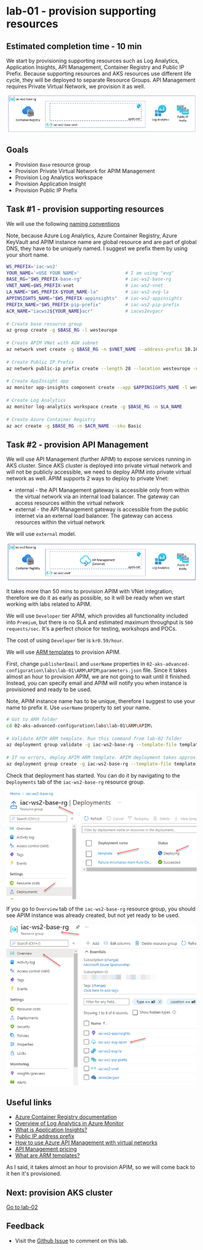 # lab-01 - provision supporting resources

## Estimated completion time - 10 min

We start by provisioning supporting resources such as Log Analytics, Application Insights, API Management, Container Registry and Public IP Prefix. Because supporting resources and AKS resources use different life cycle, they will be deployed to separate Resource Groups. API Management requires Private Virtual Network, we provision it as well.

![model](images/base-rg.png)

## Goals

* Provision `Base` resource group
* Provision Private Virtual Network for APIM Management
* Provision Log Analytics workspace
* Provision Application Insight
* Provision Public IP Prefix

## Task #1 - provision supporting resources

We will use the following [naming conventions](../../naming-conventions.md)

Note, because Azure Log Analytics, Azure Container Registry, Azure KeyVault and APIM instance name are global resource and are part of global DNS, they have to be uniquely named. I suggest we prefix them by using your short name.

```bash
WS_PREFIX='iac-ws2'
YOUR_NAME='<USE YOUR NAME>'                 # I am using "evg"
BASE_RG="$WS_PREFIX-base-rg"                # iac-ws2-base-rg
VNET_NAME=$WS_PREFIX-vnet                   # iac-ws2-vnet
LA_NAME="$WS_PREFIX-$YOUR_NAME-la"          # iac-ws2-evg-la
APPINSIGHTS_NAME="$WS_PREFIX-appinsights"   # iac-ws2-appinsights
PREFIX_NAME="$WS_PREFIX-pip-prefix"         # iac-ws2-pip-prefix
ACR_NAME="iacws2${YOUR_NAME}acr"            # iacws2evgacr

# Create base resource group
az group create -g $BASE_RG -l westeurope

# Create APIM VNet with AGW subnet
az network vnet create -g $BASE_RG -n $VNET_NAME --address-prefix 10.10.0.0/16 --subnet-name apim-net --subnet-prefix 10.10.0.0/27

# Create Public IP Prefix
az network public-ip prefix create --length 28 --location westeurope -n $PREFIX_NAME -g $BASE_RG

# Create AppInsight app
az monitor app-insights component create --app $APPINSIGHTS_NAME -l westeurope --kind web -g $BASE_RG --application-type web --retention-time 120

# Create Log Analytics
az monitor log-analytics workspace create -g $BASE_RG -n $LA_NAME

# Create Azure Container Registry
az acr create -g $BASE_RG -n $ACR_NAME --sku Basic
```

## Task #2 - provision API Management

We will use API Management (further APIM) to expose services running in AKS cluster. Since AKS cluster is deployed into private virtual network and will not be publicly accessible, we need to deploy APIM into private virtual network as well. APIM supports 2 ways to deploy to private Vnet:

* internal - the API Management gateway is accessible only from within the virtual network via an internal load balancer. The gateway can access resources within the virtual network
* external - the API Management gateway is accessible from the public internet via an external load balancer. The gateway can access resources within the virtual network

We will use `external` model.

![model](images/base-rg-with-apim.png)

It takes more than 50 mins to provision APIM with VNet integration, therefore we do it as early as possible, so it will be ready when we start working with labs related to APIM. 

We will use `Developer` tier APIM, which provides all functionality included into `Premium`, but there is no SLA and estimated maximum throughput is `500 requests/sec`. It's a perfect choice for testing, workshops and POCs.

The cost of using `Developer` tier is `kr0.59/hour`.

We will use [ARM templates](https://docs.microsoft.com/en-us/azure/azure-resource-manager/templates/overview?WT.mc_id=AZ-MVP-5003837) to provision APIM. 

First, change `publisherEmail` and `userName` properties in `02-aks-advanced-configuration\labs\lab-01\ARM\APIM\parameters.json` file. Since it takes almost an hour to provision APIM, we are not going to wait until it finished. Instead, you can specify email and APIM will notify you when instance is provisioned and ready to be used. 

Note, APIM instance name has to be unique, therefore I suggest to use your name to prefix it. Use `userName` property to set your name.

```bash
# Got to ARM folder
cd 02-aks-advanced-configuration\labs\lab-01\ARM\APIM\

# Validate APIM ARM template. Run this command from lab-02 folder
az deployment group validate -g iac-ws2-base-rg --template-file template.json --parameters parameters.json 

# If no errors, deploy APIM ARM template. APIM deployment takes approx. 50 min
az deployment group create -g iac-ws2-base-rg --template-file template.json --parameters parameters.json 
```

Check that deployment has started. You can do it by navigating to the `Deployments` tab of the `iac-ws2-base-rg` resource group.

![Deployments](images/rg-deployments.png)

If you go to `Overview` tab of the `iac-ws2-base-rg` resource group, you should see APIM instance was already created, but not yet ready to be used.

![Deployments](images/apim.png)

## Useful links

* [Azure Container Registry documentation](https://docs.microsoft.com/en-us/azure/container-registry/?WT.mc_id=AZ-MVP-5003837)
* [Overview of Log Analytics in Azure Monitor](https://docs.microsoft.com/en-us/azure/azure-monitor/logs/log-analytics-overview?WT.mc_id=AZ-MVP-5003837)
* [What is Application Insights?](https://docs.microsoft.com/en-us/azure/azure-monitor/app/app-insights-overview?WT.mc_id=AZ-MVP-5003837)
* [Public IP address prefix](https://docs.microsoft.com/en-us/azure/virtual-network/public-ip-address-prefix?WT.mc_id=AZ-MVP-5003837)
* [How to use Azure API Management with virtual networks](https://docs.microsoft.com/en-us/azure/api-management/api-management-using-with-vnet?WT.mc_id=AZ-MVP-5003837)
* [API Management pricing](https://azure.microsoft.com/en-us/pricing/details/api-management/?WT.mc_id=AZ-MVP-5003837)
* [What are ARM templates?](https://docs.microsoft.com/en-us/azure/azure-resource-manager/templates/overview?WT.mc_id=AZ-MVP-5003837)

As I said, it takes almost an hour to provision APIM, so we will come back to it hen it's provisioned.

## Next: provision AKS cluster

[Go to lab-02](../lab-02/readme.md)

## Feedback

* Visit the [Github Issue](https://github.com/evgenyb/aks-workshops/issues/15) to comment on this lab. 